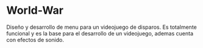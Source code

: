 <h1>World-War</h1>
<p>Diseño y desarrollo de menu para un videojuego de disparos. Es totalmente funcional y es la base para el desarrollo de un videojuego, ademas cuenta con efectos de sonido.</p>
<br>
